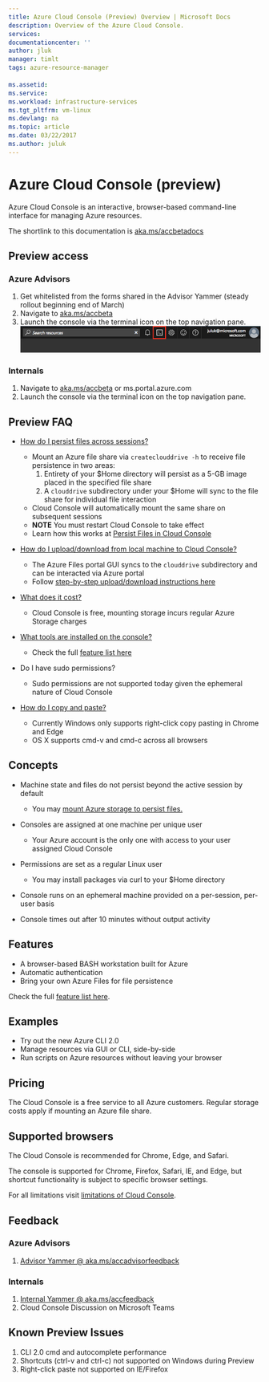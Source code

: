 ```yaml
---
title: Azure Cloud Console (Preview) Overview | Microsoft Docs
description: Overview of the Azure Cloud Console.
services: 
documentationcenter: ''
author: jluk
manager: timlt
tags: azure-resource-manager
 
ms.assetid: 
ms.service: 
ms.workload: infrastructure-services
ms.tgt_pltfrm: vm-linux
ms.devlang: na
ms.topic: article
ms.date: 03/22/2017
ms.author: juluk
---
```

# Azure Cloud Console (preview)
Azure Cloud Console is an interactive, browser-based command-line interface for managing Azure resources.

The shortlink to this documentation is [aka.ms/accbetadocs](https://www.aka.ms/accbetadocs)

## Preview access 
### Azure Advisors
1. Get whitelisted from the forms shared in the Advisor Yammer (steady rollout beginning end of March)
2. Navigate to [aka.ms/accbeta](https://www.aka.ms/accbeta)
3. Launch the console via the terminal icon on the top navigation pane.
![](media/console-icon.png)

### Internals
1. Navigate to [aka.ms/accbeta](https://www.aka.ms/accbeta) or ms.portal.azure.com
2. Launch the console via the terminal icon on the top navigation pane.

## Preview FAQ
* [How do I persist files across sessions?](acc-persisting-storage.md) 
  * Mount an Azure file share via `createclouddrive -h` to receive file persistence in two areas:
    1. Entirety of your $Home directory will persist as a 5-GB image placed in the specified file share
    2. A `clouddrive` subdirectory under your $Home will sync to the file share for individual file interaction
  * Cloud Console will automatically mount the same share on subsequent sessions
  * **NOTE** You must restart Cloud Console to take effect
  * Learn how this works at [Persist Files in Cloud Console](acc-persisting-storage.md) 

* [How do I upload/download from local machine to Cloud Console?](https://github.com/jluk/ACC-Documentation/blob/master/acc-persisting-storage.md#upload-or-download-local-files)
  * The Azure Files portal GUI syncs to the `clouddrive` subdirectory and can be interacted via Azure portal
  * Follow [step-by-step upload/download instructions here](https://github.com/jluk/ACC-Documentation/blob/master/acc-persisting-storage.md#upload-or-download-local-files)

* [What does it cost?](acc-pricing.md)
  * Cloud Console is free, mounting storage incurs regular Azure Storage charges

* [What tools are installed on the console?](acc-features.md)
  * Check the full [feature list here](acc-features.md)

* Do I have sudo permissions?
  * Sudo permissions are not supported today given the ephemeral nature of Cloud Console

* [How do I copy and paste?](acc-use-console-window.md)
  * Currently Windows only supports right-click copy pasting in Chrome and Edge
  * OS X supports cmd-v and cmd-c across all browsers

## Concepts
* Machine state and files do not persist beyond the active session by default
  * You may [mount Azure storage to persist files.](acc-persisting-storage.md) 
* Consoles are assigned at one machine per unique user
  * Your Azure account is the only one with access to your user assigned Cloud Console
* Permissions are set as a regular Linux user
  * You may install packages via curl to your $Home directory

* Console runs on an ephemeral machine provided on a per-session, per-user basis
* Console times out after 10 minutes without output activity

## Features
* A browser-based BASH workstation built for Azure
* Automatic authentication
* Bring your own Azure Files for file persistence

Check the full [feature list here](acc-features.md).

## Examples
* Try out the new Azure CLI 2.0
* Manage resources via GUI or CLI, side-by-side
* Run scripts on Azure resources without leaving your browser

## Pricing
The Cloud Console is a free service to all Azure customers. Regular storage costs apply if mounting an Azure file share.

## Supported browsers
The Cloud Console is recommended for Chrome, Edge, and Safari. 

The console is supported for Chrome, Firefox, Safari, IE, and Edge, but shortcut functionality is subject to specific browser settings.

For all limitations visit [limitations of Cloud Console](acc-limitations.md).
## Feedback
### Azure Advisors
1. [Advisor Yammer @ aka.ms/accadvisorfeedback](https://aka.ms/accadvisorfeedback) <br>

### Internals
1. [Internal Yammer @ aka.ms/accfeedback](https://aka.ms/accfeedback) <br>
2. Cloud Console Discussion on Microsoft Teams <br>

## Known Preview Issues
1. CLI 2.0 cmd and autocomplete performance
2. Shortcuts (ctrl-v and ctrl-c) not supported on Windows during Preview
3. Right-click paste not supported on IE/Firefox